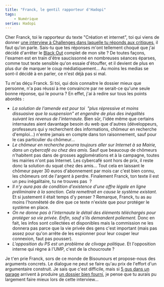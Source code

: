 ```yaml
---
title: "Franck, le gentil rapporteur d'Hadopi"
tags:
    - Numérique
series: Hadopi
---
```


Cher Franck, toi le rapporteur du texte "Création et internet", toi qui viens de
donner
[une interview à Challenges dans laquelle tu réponds aux critiques](http://www.challenges.fr/high-tech/),
il faut qu'on parle. Sais-tu que tes réponses m'ont tellement choqué que j'ai
décidé d'arrêter le
[Black Out](http://www.laquadrature.net/fr/black-out-et-apres) complet de mon
site&nbsp;? De toutes façons, l'examen est en train d'être saucissonné en
nombreuses séances éparses, comme tout texte sensible qu'on essaie d'étouffer,
et il devient de plus en plus dur de marquer le coup médiatiquement… Au moins
les medias se sont-il décidé à en parler, ce n'est déjà pas si mal.

Tu m'as déçu Franck. Si toi, qui dois connaitre le dossier mieux que personne,
n'a pas réussi à me convaincre par ne serait-ce qu'une seule bonne réponse, qui
le pourra&nbsp;? En effet, j'ai à redire sur tous les points abordés&nbsp;:

-   _La solution de l'amende est pour toi  "plus répressive et moins dissuasive
    que la suspension" et engendre de plus des inégalités suivant les revenus de
    l'internaute._ Bien sûr, l'idée même que certains internautes aient
    davantage besoin du web que d'autres (développeurs, professeurs qui y
    recherchent des informations, chômeur en recherche d'emploi…) n'entre jamais
    en compte dans ton raisonnement, sauf pour le cas particulier du chômeur…
-   _Le chômeur en recherche pourra toujours aller sur Internet à sa Mairie,
    dans un cybercafé ou chez des amis._ Sauf que beaucoup de chômeurs
    n'habitent pas dans de grosses agglomérations et à la campagne, toutes les
    mairies n'ont pas Internet. Les cybercafé sont hors de prix, il reste donc
    la solution du squat chez des amis… Tout cela en laissant le chômeur payer
    30 euros d'abonnement par mois car c'est bien connu, les chômeurs ont de
    l'argent à perdre. Finalement Franck, ton texte il est un peu inégalitaire,
    tu ne trouves pas &nbsp;?
-   _Il n'y aura pas de condition d'existence d'une offre légale en ligne
    préliminaire à la sanction. Cela remettrait en cause le système existant._
    Et si justement il était temps d'y penser&nbsp;? Remarque, Franck, tu as au
    moins l'honnêteté de dire que ce texte n'existe que pour protéger le système
    en place.
-   _On ne donne pas à l'internaute le détail des éléments téléchargés pour
    protéger sa vie privée. Enfin, sauf s'ils demandent poliement._ Donc en
    fait, les infos sont collectées et disponibles mais la commission ne les
    donnera pas parce que la vie privée des gens c'est important (mais pas assez
    pour qu'on arrête de les espionner pour leur couper leur connexion, faut pas
    pousser).
-   _L'opposition du PS est un problème de clivage politique_. Et l'opposition
    interne qui règne à l'UMP, c'est de la choucroute&nbsp;?

Je t'en prie Franck, sors de ce monde de Bisounours et propose-nous des
arguments concrets. Le dialogue ne peut se faire qu'au prix de l'effort d'un
argumentaire construit. Je sais que c'est difficile, mais si
[5 gus dans un garage](http://www.cinqgusdansungarage.org/) arrivent à produire
[un dossier bien fourni](http://www.laquadrature.net/files/LaQuadratureduNet-Riposte-Graduee_reponse-inefficace-inapplicable-dangereuse-a-un-faux-probleme.pdf),
je pense que tu aurais pu largement faire mieux lors de cette interview…
